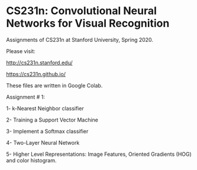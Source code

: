 # CS231n: Convolutional Neural Networks for Visual Recognition
Assignments of CS231n at Stanford University, Spring 2020.

Please visit:


http://cs231n.stanford.edu/


https://cs231n.github.io/


These files are written in Google Colab.

Assignment # 1: 

1- k-Nearest Neighbor classifier

2- Training a Support Vector Machine

3- Implement a Softmax classifier

4- Two-Layer Neural Network

5- Higher Level Representations: Image Features, Oriented Gradients (HOG) and  color histogram.
